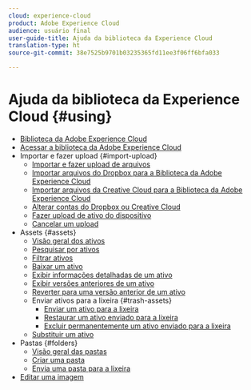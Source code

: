 ```yaml
---
cloud: experience-cloud
product: Adobe Experience Cloud
audience: usuário final
user-guide-title: Ajuda da biblioteca da Experience Cloud
translation-type: ht
source-git-commit: 38e7525b9701b03235365fd11ee3f06ff6bfa033

---
```



# Ajuda da biblioteca da Experience Cloud {#using}

+ [Biblioteca da Adobe Experience Cloud](c-library-about/overview.md)
+ [Acessar a biblioteca da Adobe Experience Cloud](c-library-about/c-access-the-library.md)
+ Importar e fazer upload {#import-upload}
   + [Importar e fazer upload de arquivos](c-library-about/c-importing-and-uploading/c-importing-and-uploading.md)
   + [Importar arquivos do Dropbox para a Biblioteca da Adobe Experience Cloud](c-library-about/c-importing-and-uploading/c-import-dropbox-files.md)
   + [Importar arquivos da Creative Cloud para a Biblioteca da Adobe Experience Cloud](c-library-about/c-importing-and-uploading/c-import-creative-cloud-files.md)
   + [Alterar contas do Dropbox ou Creative Cloud](c-library-about/c-importing-and-uploading/c-change-dropbox-or-creative-cloud-accounts.md)
   + [Fazer upload de ativo do dispositivo](c-library-about/c-importing-and-uploading/c-upload-asset-from-device.md)
   + [Cancelar um upload](c-library-about/c-importing-and-uploading/c-cancel-an-upload.md)
+ Assets {#assets}
   + [Visão geral dos ativos](c-library-about/c-assets/c-assets.md)
   + [Pesquisar por ativos](c-library-about/c-assets/c-search-for-assets.md)
   + [Filtrar ativos](c-library-about/c-assets/c-filter-assets.md)
   + [Baixar um ativo](c-library-about/c-assets/c-download-an-asset.md)
   + [Exibir informações detalhadas de um ativo](c-library-about/c-assets/c-view-detailed-information-for-an-asset.md)
   + [Exibir versões anteriores de um ativo](c-library-about/c-assets/c-view-previous-versions-of-an-asset.md)
   + [Reverter para uma versão anterior de um ativo](c-library-about/c-assets/c-revert-to-an-older-version-of-an-asset.md)
   + Enviar ativos para a lixeira {#trash-assets}
      + [Enviar um ativo para a lixeira](c-library-about/c-assets/c-delete-an-asset/c-delete-an-asset.md)
      + [Restaurar um ativo enviado para a lixeira](c-library-about/c-assets/c-delete-an-asset/c-restore-a-deleted-asset.md)
      + [Excluir permanentemente um ativo enviado para a lixeira](c-library-about/c-assets/c-delete-an-asset/c-permanently-delete-an-asset.md)
   + [Substituir um ativo](c-library-about/c-assets/replace-an-asset.md)
+ Pastas {#folders}
   + [Visão geral das pastas](c-library-about/c-folders/c-folders.md)
   + [Criar uma pasta](c-library-about/c-folders/c-create-a-folder.md)
   + [Envia uma pasta para a lixeira](c-library-about/c-folders/c-delete-a-folder.md)
+ [Editar uma imagem](c-library-about/c-edit-an-image.md)
